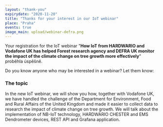 ```yaml
---
layout: "thank-you"
expirydate: "2020-11-20"
title: "Thanks for your interest in our IoT webinar"
place: "Praha"
events: true
image_main: upload/webinar-defra.png
---
```


Your registration for the IoT webinar "**How IoT from HARDWARIO and Vodafone UK has helped Forest research agency and DEFRA UK monitor the impact of the climate change on tree growth more effectively**" proběhla úspěšně.

Do you know anyone who may be interested in a webinar? Let them know:
<div class="addthis_inline_share_toolbox pb-30" data-url="https://www.hardwario.com/events/2020-11-19-webinar-industry/" data-title="[IoT webinar] How IoT from HARDWARIO and Vodafone UK has helped Forest research agency and DEFRA UK monitor the impact of the climate change on tree growth more effectively" data-description="How IoT from HARDWARIO and Vodafone UK has helped Forest research agency and DEFRA UK monitor the impact of the climate change on tree growth more effectively" ></div>

### The topic
In the new IoT webinar, we will show you how, together with Vodafone UK, we have handled the challenge of the Department for Environment, Food and Rural Affairs of the United Kingdom and made it easier to collect data to research the impact of climate change on tree growth. We will talk about the implementation of NB-IoT technology, HARDWARIO CHESTER and EMS Dendrometer devices, REST API and Grafana application.
